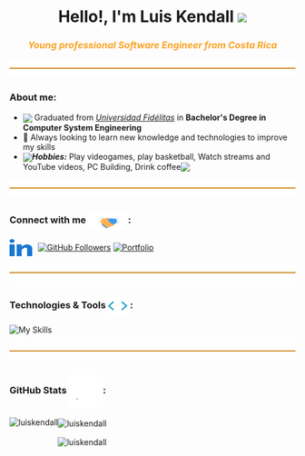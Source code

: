 <h1 align="center">Hello!, I'm Luis Kendall <img src="https://user-images.githubusercontent.com/74038190/214644152-52f47eb3-5e31-4f47-8758-05c9468d5596.gif" width="30px"></h1> 
<h3 align="center" style="color:#f9a325;"><em>Young professional Software Engineer from Costa Rica</em></h3> 
<img src="https://github.com/luiskendall/luiskendall/blob/eeff3f62630cc3f79bdf987276f5218276d7db74/assets/img/line.png" width="100%" height="30px" border="0" alt="divider-line" />

### About me:
- <img src="https://i.giphy.com/dBrXAuiJQpBTgFhHFH.webp" width="30" align="center"> Graduated from <a href="https://ufidelitas.ac.cr/">*Universidad Fidélitas*</a> in **Bachelor's Degree in Computer System Engineering** 
- 🚀 Always looking to learn new knowledge and technologies to improve my skills 
- <img src="https://media.giphy.com/media/v1.Y2lkPTc5MGI3NjExMW95bW45OGF3eXpzajRqcXd3dTYybzl1MjF2OWJndjE5bnVjZjIzbyZlcD12MV9pbnRlcm5hbF9naWZfYnlfaWQmY3Q9cw/8x26UijMeN8ME/giphy.gif" width="40" align="center">***Hobbies:*** Play videogames, play basketball, Watch streams and YouTube videos, PC Building, Drink coffee<img src="https://media.giphy.com/media/v1.Y2lkPTc5MGI3NjExam1tNnlzc3NlMnF4c2gxdmk2cHlqbnBrZXQ1N3VzejV5Z2dkOTdjciZlcD12MV9pbnRlcm5hbF9naWZfYnlfaWQmY3Q9cw/bWaI6WlFnCznThFWux/giphy.gif" width="35" align="absbottom"> 
<!--
Other coffee gif
https://media.giphy.com/media/v1.Y2lkPTc5MGI3NjExZTVlMXF4azlwY21kcHNsa2JmOTVwbWl6MGIzc3AydGo1aWlsbXY3biZlcD12MV9pbnRlcm5hbF9naWZfYnlfaWQmY3Q9cw/utfeiHQ7CcpyRtXla6/giphy.gif
-->
<img src="https://github.com/luiskendall/luiskendall/blob/eeff3f62630cc3f79bdf987276f5218276d7db74/assets/img/line.png" width="100%" height="30px" border="0" alt="divider-line" />
<div>
<h3 align="left">Connect with me <img src="https://github.com/luiskendall/luiskendall/blob/1d8ce4e73f1394a7e5d0f2d345d1f6fc4767dc8e/assets/img/Handshake.gif" width="70" align="center">:</h3>
<p align="left" style="display: flex; align-items: center;">
<a href="https://linkedin.com/in/luis-kendall-segura-paniagua/" target="blank" style="display: flex; align-items: center;"><img src="https://raw.githubusercontent.com/teamedwardforever/Readme-Generator/71f25dd8b98329b168142a6b782a107b75eab178/svg/Social/linked-in-alt.svg" alt="LinkedIn" height="30" width="40" /></a>
<a href="https://github.com/luiskendall" target="_blank" style="margin-left: 10px;"><img src="https://img.shields.io/github/followers/luiskendall?style=social&logo=github&logoColor=black&logoSize=auto&label=Follow%20me&link=https%3A%2F%2Fgithub.com%2Fluiskendall" alt="GitHub Followers"></a>&nbsp;
<a href="http://luiskendall.github.io/portfolio/" target="_blank"><img src="https://media-public.canva.com/MADrPCX1BOQ/1/thumbnail.png" height="30" alt="Portfolio"></a>
</p>
</div>

<img src="https://github.com/luiskendall/luiskendall/blob/eeff3f62630cc3f79bdf987276f5218276d7db74/assets/img/line.png" width="100%" height="30px" border="0" alt="divider-line" />
<h3 align="left">Technologies & Tools <img src="https://github.com/luiskendall/luiskendall/blob/1d8ce4e73f1394a7e5d0f2d345d1f6fc4767dc8e/assets/img/coding.webp" width="35" align="center"> :</h3>
<p align="left">

![My Skills](https://skillicons.dev/icons?i=c,cs,cpp,java,js,jquery,php,py,bootstrap,css,html,mongodb,mysql,firebase,androidstudio,flutter,dotnet,figma,postman,git,github,xd,powershell,anaconda,bitbucket,visualstudio,vscode&theme=dark)
</p>

<img src="https://github.com/luiskendall/luiskendall/blob/eeff3f62630cc3f79bdf987276f5218276d7db74/assets/img/line.png" width="100%" height="30px" border="0" alt="divider-line" />
<h3 align="left">GitHub Stats <img src="https://github.com/luiskendall/luiskendall/blob/1d8ce4e73f1394a7e5d0f2d345d1f6fc4767dc8e/assets/img/chart.webp" width="60" align="center">:</h3>
<img align="left" height="180em" src="https://github-readme-stats.vercel.app/api?username=luiskendall&show_icons=true&locale=en&theme=great-gatsby&hide_border=true&include_all_commits=true&count_private=true" alt="luiskendall" />
<img align="center" height="180em" src="https://github-readme-stats.vercel.app/api/top-langs/?username=luiskendall&hide_progress=true&theme=great-gatsby&hide_border=true&include_all_commits=true&count_private=true" alt=luiskendall />
<p><img align="center" height="180em" src="https://github-readme-streak-stats.herokuapp.com/?user=luiskendall&theme=great-gatsby&hide_border=true" alt="luiskendall" /></p>

